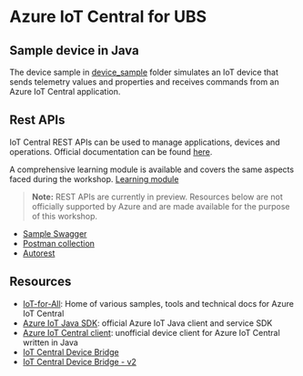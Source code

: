 # Azure IoT Central for UBS

## Sample device in Java
The device sample in [device_sample](./device_sample) folder simulates an IoT device that sends telemetry values and properties and receives commands from an Azure IoT Central application.

## Rest APIs
IoT Central REST APIs can be used to manage applications, devices and operations.
Official documentation can be found [here](https://docs.microsoft.com/en-us/rest/api/iotcentral/).

A comprehensive learning module is available and covers the same aspects faced during the workshop.
[Learning module](https://docs.microsoft.com/en-us/learn/modules/manage-iot-central-apps-with-rest-api/)

>**Note:** REST APIs are currently in preview. Resources below are not officially supported by Azure and are made available for the purpose of this workshop.

- [Sample Swagger](./swagger.json)
- [Postman collection](./postman_collection.json)
- [Autorest](https://github.com/Azure/AutoRest)

## Resources

- [IoT-for-All](https://github.com/iot-for-all): Home of various samples, tools and technical docs for Azure IoT Central
- [Azure IoT Java SDK](https://github.com/Azure/azure-iot-sdk-java): official Azure IoT Java client and service SDK
- [Azure IoT Central client](https://github.com/lucadruda/iotc-java-device-client): unofficial device client for Azure IoT Central written in Java
- [IoT Central Device Bridge](https://github.com/Azure/iotc-device-bridge)
- [IoT Central Device Bridge - v2](https://github.com/iot-for-all/iotc-device-bridge)